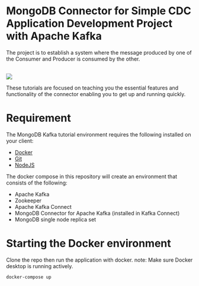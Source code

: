 # MongoDB Connector for Simple CDC Application Development Project with Apache Kafka

The project is to establish a system where the message produced by one of the Consumer and Producer is consumed by the other.

<br>


<img src= "https://github.com/kenanbylan/apache-kafka-cdc-app/assets/76161957/13796c86-0659-46f1-822e-97a25555f6cf" />

These tutorials are focused on teaching you the essential features and functionality of the connector enabling you to get up and running quickly.

# Requirement

The MongoDB Kafka tutorial environment requires the following installed on your client:

- [Docker](https://docs.docker.com/get-docker/)
- [Git]()
- [NodeJS]()


The docker compose in this repository will create an environment that consists of the following:

- Apache Kafka
- Zookeeper
- Apache Kafka Connect
- MongoDB Connector for Apache Kafka (installed in Kafka Connect)
- MongoDB single node replica set

# Starting the Docker environment

Clone the repo then run the application with docker.
note: Make sure Docker desktop is running actively.

```
docker-compose up
```




